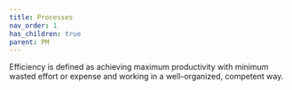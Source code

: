 ```yaml
---
title: Processes
nav_order: 1
has_children: true
parent: PM
---
```

Efficiency is defined as achieving maximum productivity with minimum wasted effort or expense and working in a well-organized, competent way.
